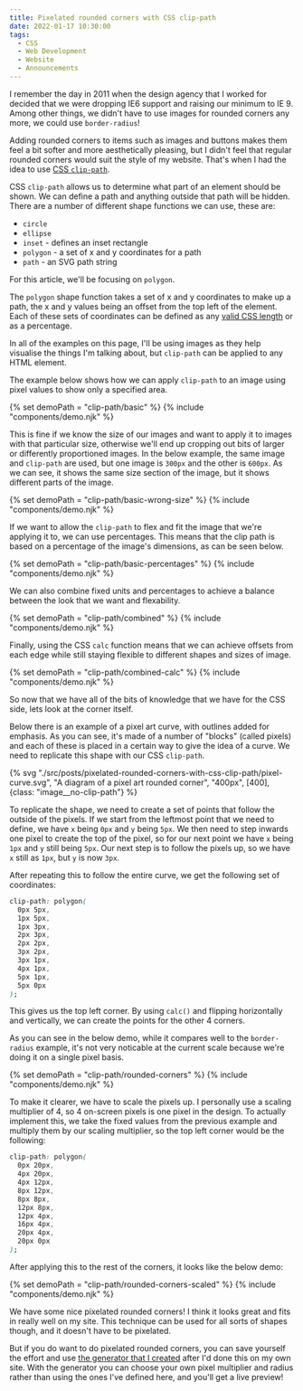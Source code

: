 ```yaml
---
title: Pixelated rounded corners with CSS clip-path
date: 2022-01-17 10:30:00
tags:
  - CSS
  - Web Development
  - Website
  - Announcements
---
```


I remember the day in 2011 when the design agency that I worked for decided that we were dropping IE6 support and raising our minimum to IE 9. Among other things, we didn't have to use images for rounded corners any more, we could use `border-radius`!

Adding rounded corners to items such as images and buttons makes them feel a bit softer and more aesthetically pleasing, but I didn't feel that regular rounded corners would suit the style of my website. That's when I had the idea to use [CSS `clip-path`](https://developer.mozilla.org/en-US/docs/Web/CSS/clip-path).

<!-- excerpt -->

CSS `clip-path` allows us to determine what part of an element should be shown. We can define a path and anything outside that path will be hidden. There are a number of different shape functions we can use, these are:

- `circle`
- `ellipse`
- `inset` - defines an inset rectangle
- `polygon` - a set of x and y coordinates for a path
- `path` - an SVG path string

For this article, we'll be focusing on `polygon`.

The `polygon` shape function takes a set of x and y coordinates to make up a path, the x and y values being an offset from the top left of the element. Each of these sets of coordinates can be defined as any [valid CSS length](https://developer.mozilla.org/en-US/docs/Web/CSS/length) or as a percentage.

In all of the examples on this page, I'll be using images as they help visualise the things I'm talking about, but `clip-path` can be applied to any HTML element.

The example below shows how we can apply `clip-path` to an image using pixel values to show only a specified area.

{% set demoPath = "clip-path/basic" %}
{% include "components/demo.njk" %}

This is fine if we know the size of our images and want to apply it to images with that particular size, otherwise we'll end up cropping out bits of larger or differently proportioned images. In the below example, the same image and `clip-path` are used, but one image is `300px` and the other is `600px`. As we can see, it shows the same size section of the image, but it shows different parts of the image.

{% set demoPath = "clip-path/basic-wrong-size" %}
{% include "components/demo.njk" %}

If we want to allow the `clip-path` to flex and fit the image that we're applying it to, we can use percentages. This means that the clip path is based on a percentage of the image's dimensions, as can be seen below.

{% set demoPath = "clip-path/basic-percentages" %}
{% include "components/demo.njk" %}

We can also combine fixed units and percentages to achieve a balance between the look that we want and flexability.

{% set demoPath = "clip-path/combined" %}
{% include "components/demo.njk" %}

Finally, using the CSS `calc` function means that we can achieve offsets from each edge while still staying flexible to different shapes and sizes of image.

{% set demoPath = "clip-path/combined-calc" %}
{% include "components/demo.njk" %}

So now that we have all of the bits of knowledge that we have for the CSS side, lets look at the corner itself.

Below there is an example of a pixel art curve, with outlines added for emphasis. As you can see, it's made of a number of "blocks" (called pixels) and each of these is placed in a certain way to give the idea of a curve. We need to replicate this shape with our CSS `clip-path`.

{% svg "./src/posts/pixelated-rounded-corners-with-css-clip-path/pixel-curve.svg", "A diagram of a pixel art rounded corner", "400px", [400], {class: "image__no-clip-path"} %}

To replicate the shape, we need to create a set of points that follow the outside of the pixels. If we start from the leftmost point that we need to define, we have `x` being `0px` and `y` being `5px`. We then need to step inwards one pixel to create the top of the pixel, so for our next point we have `x` being `1px` and `y` still being `5px`. Our next step is to follow the pixels up, so we have `x` still as `1px`, but `y` is now `3px`.

After repeating this to follow the entire curve, we get the following set of coordinates:

```css
clip-path: polygon(
  0px 5px,
  1px 5px,
  1px 3px,
  2px 3px,
  2px 2px,
  3px 2px,
  3px 1px,
  4px 1px,
  5px 1px,
  5px 0px
);
```

This gives us the top left corner. By using `calc()` and flipping horizontally and vertically, we can create the points for the other 4 corners.

As you can see in the below demo, while it compares well to the `border-radius` example, it's not very noticable at the current scale because we're doing it on a single pixel basis.

{% set demoPath = "clip-path/rounded-corners" %}
{% include "components/demo.njk" %}

To make it clearer, we have to scale the pixels up. I personally use a scaling multiplier of 4, so 4 on-screen pixels is one pixel in the design. To actually implement this, we take the fixed values from the previous example and multiply them by our scaling multiplier, so the top left corner would be the following:

```css
clip-path: polygon(
  0px 20px,
  4px 20px,
  4px 12px,
  8px 12px,
  8px 8px,
  12px 8px,
  12px 4px,
  16px 4px,
  20px 4px,
  20px 0px
);
```

After applying this to the rest of the corners, it looks like the below demo:

{% set demoPath = "clip-path/rounded-corners-scaled" %}
{% include "components/demo.njk" %}

We have some nice pixelated rounded corners! I think it looks great and fits in really well on my site. This technique can be used for all sorts of shapes though, and it doesn't have to be pixelated.

But if you do want to do pixelated rounded corners, you can save yourself the effort and use [the generator that I created](https://pixelcorners.lukeb.co.uk/) after I'd done this on my own site. With the generator you can choose your own pixel multiplier and radius rather than using the ones I've defined here, and you'll get a live preview!
